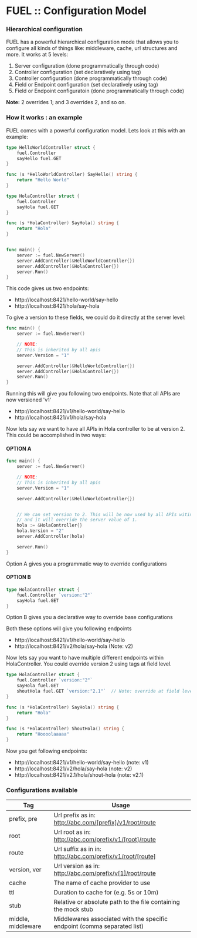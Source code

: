 # FUEL :: Configuration Model

### Hierarchical configuration

FUEL has a powerful hierarchical configuration mode that allows you to configure all kinds of things like: middleware, cache, url structures and more. It works at 5 levels:

1. Server configuration (done programmatically through code)
2. Controller configuration (set declaratively using tag)
3. Controller configuration (done programmatically through code)
4. Field or Endpoint configuration (set declaratively using tag)
5. Field or Endpoint configuratoin (done programmatically through code)


**Note:**
2 overrides 1; and 3 overrides 2, and so on.

### How it works : an example

FUEL comes with a powerful configuration model. Lets look at this with an example:

```go
type HelloWorldController struct {
	fuel.Controller
	sayHello fuel.GET
}

func (s *HelloWorldController) SayHello() string {
	return "Hello World"
}

type HolaController struct {
	fuel.Controller
	sayHola fuel.GET
}

func (s *HolaController) SayHola() string {
	return "Hola"
}


func main() {
    server := fuel.NewServer()
    server.AddController(&HelloWorldController{})
    server.AddController(&HolaController{})
    server.Run()
}
```

This code gives us two endpoints:
- http://localhost:8421/hello-world/say-hello
- http://localhost:8421/hola/say-hola

To give a version to these fields, we could do it directly at the server level:

```go
func main() {
    server := fuel.NewServer()

    // NOTE:
    // This is inherited by all apis
    server.Version = "1"

    server.AddController(&HelloWorldController{})
    server.AddController(&HolaController{})
    server.Run()
}
```

Running this will give you following two endpoints. Note that all APIs are now versioned 'v1'

- http://localhost:8421/v1/hello-world/say-hello
- http://localhost:8421/v1/hola/say-hola


Now lets say we want to have all APIs in Hola controller to be at version 2. This could be accomplished in two ways:

#### OPTION A

```go
func main() {
    server := fuel.NewServer()

    // NOTE:
    // This is inherited by all apis
    server.Version = "1"

    server.AddController(&HelloWorldController{})


    // We can set version to 2. This will be now used by all APIs witing HolaController
    // and it will override the server value of 1.
    hola := &HolaController{}
    hola.Version = "2"
    server.AddController(hola)

    server.Run()
}
```

Option A gives you a programmatic way to override configurations

#### OPTION B

```go
type HolaController struct {
	fuel.Controller `version:"2"`
	sayHola fuel.GET
}
```

Option B gives you a declarative way to override base configurations

Both these options will give you following endpoints

- http://localhost:8421/v1/hello-world/say-hello
- http://localhost:8421/v2/hola/say-hola  (Note: v2)

Now lets say you want to have multiple different endpoints within HolaController. You could override version 2 using tags at field level.


```go
type HolaController struct {
    fuel.Controller `version:"2"`
    sayHola fuel.GET
    shoutHola fuel.GET `version:"2.1"`  // Note: override at field level
}

func (s *HolaController) SayHola() string {
	return "Hola"
}

func (s *HolaController) ShoutHola() string {
	return "Hoooolaaaaa"
}
```
Now you get following endpoints:

- http://localhost:8421/v1/hello-world/say-hello (note: v1)
- http://localhost:8421/v2/hola/say-hola (note: v2)
- http://localhost:8421/v2.1/hola/shout-hola (note: v2.1)



### Configurations available

| Tag                | Usage            
| ------------------ |-----------------
| prefix, pre        | Url prefix as in: http://abc.com/[prefix]/v1/root/route
| root               | Url root as in: http://abc.com/prefix/v1/[root]/route                             
| route              | Url suffix as in in: http://abc.com/prefix/v1/root/[route]                            
| version, ver       | Url version as in: http://abc.com/prefix/v[1]/root/route                               
| cache              | The name of cache provider to use
| ttl                | Duration to cache for (e.g. 5s or 10m)
| stub               | Relative or absolute path to the file containing the mock stub
| middle, middleware | Middlewares associated with the specific endpoint (comma separated list)

